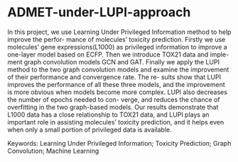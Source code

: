 # ADMET-under-LUPI-approach

In this project, we use Learning Under Privileged Information method to help improve the perfor- mance of molecules’ toxicity prediction. Firstly we use molecules’ gene expressions(L1000) as privileged information to improve a one-layer model based on ECFP. Then we introduce TOX21 data and imple- ment graph convolution models GCN and GAT. Finally we apply the LUPI method to the two graph convolution models and examine the improvement of their performance and convergence rate. The re- sults show that LUPI improves the performance of all these three models, and the improvement is more obvious when models become more complex. LUPI also decreases the number of epochs needed to con- verge, and reduces the chance of overfitting in the two graph-based models. Our results demonstrate that L1000 data has a close relationship to TOX21 data, and LUPI plays an important role in assisting molecules’ toxicity prediction, and it helps even when only a small portion of privileged data is available.


Keywords: Learning Under Privileged Information; Toxicity Prediction; Graph Convolution; Machine Learning

